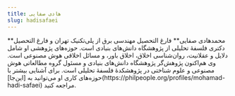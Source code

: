 ```yaml
---
title: هادی صفایی
slug: hadisafaei
---
```


\*\*محمدهادی صفایی\*\* فارغ التحصیل مهندسی برق از پلی‌تکنیک تهران و فارغ التحصیل دکتری فلسفۀ تحلیلی از پژوهشگاه دانش‌های بنیادی است. حوزه‌های پژوهشی او شامل دلایل و عقلانیت، روان‌شناسی اخلاق، اخلاق باور، و مسائل اخلاقی هوش مصنوعی است. وی هم‌اکنون پژوهش‌گر پژوهشگاه دانش‌های بنیادی و مسئول گروه مطالعاتی هوش مصنوعی و علوم شناختی در پژوهشکدۀ فلسفۀ تحلیلی است. برای آشنایی بیش‏تر با حوزه‌های کاری او می‌توانید به \[این‌جا]\(https\://philpeople.org/profiles/mohamad-hadi-safaei)  مراجعه کنید.
